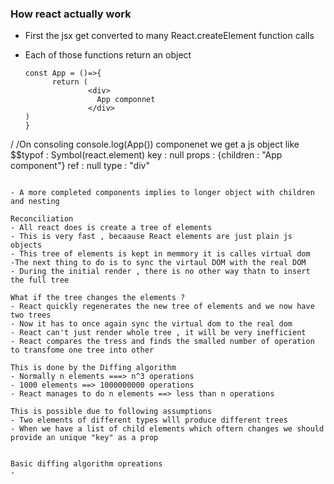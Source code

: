 ### How react actually work 
- First the jsx get converted to many React.createElement function calls
- Each of those functions return an object

  ```
  const App = ()=>{
        return (
                <div>
                  App componnet         
                </div>
  )
  }

/ /On consoling  console.log(App()) componenet we get a js object like
  $$typof : Symbol(react.element)
  key : null
  props : {children : "App component"}
  ref : null
  type : "div"
  ```

- A more completed components implies to longer object with children and nesting

Reconciliation
- All react does is create a tree of elements
- This is very fast , becaause React elements are just plain js objects 
- This tree of elements is kept in memmory it is calles virtual dom
-The next thing to do is to sync the virtaul DOM with the real DOM
- During the initial render , there is no other way thatn to insert the full tree
    
 What if the tree changes the elements ?
- React quickly regenerates the new tree of elements and we now have two trees
- Now it has to once again sync the virtual dom to the real dom
- React can't just render whole tree , it will be very inefficient
- React compares the tress and finds the smalled number of operation to transfome one tree into other

This is done by the Diffing algorithm
- Normally n elements ===> n^3 operations
- 1000 elements ==> 1000000000 operations
- React manages to do n elements ==> less than n operations

This is possible due to following assumptions
- Two elements of different types wlll produce different trees
- When we have a list of child elements which oftern changes we should provide an unique "key" as a prop


Basic diffing algorithm opreations
- 
